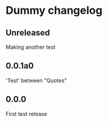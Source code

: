 # Dummy changelog

## Unreleased

Making another test

## 0.0.1a0

'Test' between "Quotes"

## 0.0.0

First test release
